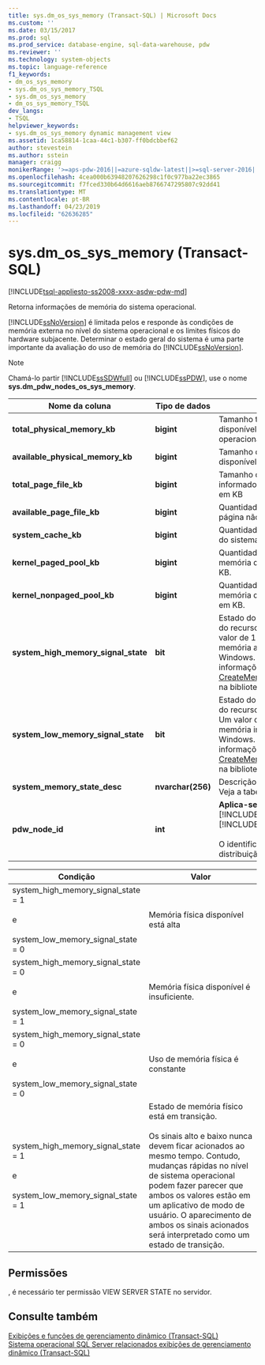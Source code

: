 ```yaml
---
title: sys.dm_os_sys_memory (Transact-SQL) | Microsoft Docs
ms.custom: ''
ms.date: 03/15/2017
ms.prod: sql
ms.prod_service: database-engine, sql-data-warehouse, pdw
ms.reviewer: ''
ms.technology: system-objects
ms.topic: language-reference
f1_keywords:
- dm_os_sys_memory
- sys.dm_os_sys_memory_TSQL
- sys.dm_os_sys_memory
- dm_os_sys_memory_TSQL
dev_langs:
- TSQL
helpviewer_keywords:
- sys.dm_os_sys_memory dynamic management view
ms.assetid: 1ca58814-1caa-44c1-b307-ff0bdcbbef62
author: stevestein
ms.author: sstein
manager: craigg
monikerRange: '>=aps-pdw-2016||=azure-sqldw-latest||>=sql-server-2016||=sqlallproducts-allversions||>=sql-server-linux-2017||=azuresqldb-mi-current'
ms.openlocfilehash: 4cea000b63948207626298c1f0c977ba22ec3865
ms.sourcegitcommit: f7fced330b64d6616aeb8766747295807c92dd41
ms.translationtype: MT
ms.contentlocale: pt-BR
ms.lasthandoff: 04/23/2019
ms.locfileid: "62636285"
---
```

# <a name="sysdmossysmemory-transact-sql"></a>sys.dm_os_sys_memory (Transact-SQL)
[!INCLUDE[tsql-appliesto-ss2008-xxxx-asdw-pdw-md](../../includes/tsql-appliesto-ss2008-xxxx-asdw-pdw-md.md)]

  Retorna informações de memória do sistema operacional.  
  
 [!INCLUDE[ssNoVersion](../../includes/ssnoversion-md.md)] é limitada pelos e responde às condições de memória externa no nível do sistema operacional e os limites físicos do hardware subjacente. Determinar o estado geral do sistema é uma parte importante da avaliação do uso de memória do [!INCLUDE[ssNoVersion](../../includes/ssnoversion-md.md)].  
  
> [!NOTE]  
>  Chamá-lo partir [!INCLUDE[ssSDWfull](../../includes/sssdwfull-md.md)] ou [!INCLUDE[ssPDW](../../includes/sspdw-md.md)], use o nome **sys.dm_pdw_nodes_os_sys_memory**.  
  
|Nome da coluna|Tipo de dados|Descrição|  
|-----------------|---------------|-----------------|  
|**total_physical_memory_kb**|**bigint**|Tamanho total da memória física disponível para o sistema operacional, em kilobyte (KB).|  
|**available_physical_memory_kb**|**bigint**|Tamanho da memória física disponível, em KB.|  
|**total_page_file_kb**|**bigint**|Tamanho do limite de confirmação informado pelo sistema operacional em KB|  
|**available_page_file_kb**|**bigint**|Quantidade total de arquivo de página não usado, em KB.|  
|**system_cache_kb**|**bigint**|Quantidade total de memória cache do sistema, em KB.|  
|**kernel_paged_pool_kb**|**bigint**|Quantidade total da reserva de memória do kernel paginável, em KB.|  
|**kernel_nonpaged_pool_kb**|**bigint**|Quantidade total da reserva de memória do kernel não paginável, em KB.|  
|**system_high_memory_signal_state**|**bit**|Estado do sistema de notificação do recurso de memória alta. Um valor de 1 indica o sinal de memória alto determinado pelo Windows. Para obter mais informações, consulte [CreateMemoryResourceNotification](https://go.microsoft.com/fwlink/?LinkId=82427) na biblioteca MSDN.|  
|**system_low_memory_signal_state**|**bit**|Estado do sistema de notificação do recurso de memória insuficiente. Um valor de 1 indica que o sinal de memória insuficiente definido pelo Windows. Para obter mais informações, consulte [CreateMemoryResourceNotification](https://go.microsoft.com/fwlink/?LinkId=82427) na biblioteca MSDN.|  
|**system_memory_state_desc**|**nvarchar(256)**|Descrição do estado da memória. Veja a tabela abaixo.|  
|**pdw_node_id**|**int**|**Aplica-se ao**: [!INCLUDE[ssSDWfull](../../includes/sssdwfull-md.md)], [!INCLUDE[ssPDW](../../includes/sspdw-md.md)]<br /><br /> O identificador para o nó que essa distribuição é no.|  
  
|Condição|Valor|  
|---------------|-----------|  
|system_high_memory_signal_state = 1<br /><br /> e<br /><br /> system_low_memory_signal_state = 0|Memória física disponível está alta|  
|system_high_memory_signal_state = 0<br /><br /> e<br /><br /> system_low_memory_signal_state = 1|Memória física disponível é insuficiente.|  
|system_high_memory_signal_state = 0<br /><br /> e<br /><br /> system_low_memory_signal_state = 0|Uso de memória física é constante|  
|system_high_memory_signal_state = 1<br /><br /> e<br /><br /> system_low_memory_signal_state = 1|Estado de memória físico está em transição.<br /><br /> Os sinais alto e baixo nunca devem ficar acionados ao mesmo tempo. Contudo, mudanças rápidas no nível de sistema operacional podem fazer parecer que ambos os valores estão em um aplicativo de modo de usuário. O aparecimento de ambos os sinais acionados será interpretado como um estado de transição.|  
  
## <a name="permissions"></a>Permissões  
 , é necessário ter permissão VIEW SERVER STATE no servidor.  
  
## <a name="see-also"></a>Consulte também  
 [Exibições e funções de gerenciamento dinâmico &#40;Transact-SQL&#41;](~/relational-databases/system-dynamic-management-views/system-dynamic-management-views.md)   
 [Sistema operacional SQL Server relacionados exibições de gerenciamento dinâmico &#40;Transact-SQL&#41;](../../relational-databases/system-dynamic-management-views/sql-server-operating-system-related-dynamic-management-views-transact-sql.md)  
  
  


